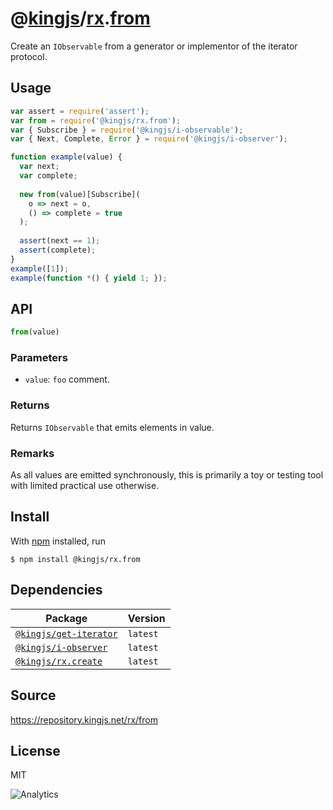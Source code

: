# @[kingjs][@kingjs]/[rx][ns0].[from][ns1]
Create an `IObservable` from a generator or  implementor of the iterator protocol.
## Usage
```js
var assert = require('assert');
var from = require('@kingjs/rx.from');
var { Subscribe } = require('@kingjs/i-observable');
var { Next, Complete, Error } = require('@kingjs/i-observer');

function example(value) {
  var next;
  var complete;
  
  new from(value)[Subscribe](
    o => next = o, 
    () => complete = true
  );
  
  assert(next == 1);
  assert(complete);
}
example([1]);
example(function *() { yield 1; });

```

## API
```ts
from(value)
```

### Parameters
- `value`: `foo` comment.
### Returns
Returns `IObservable` that emits elements in value.
### Remarks
As all values are emitted synchronously, this is primarily a toy or testing tool with limited practical use otherwise.

## Install
With [npm](https://npmjs.org/) installed, run
```
$ npm install @kingjs/rx.from
```
## Dependencies
|Package|Version|
|---|---|
|[`@kingjs/get-iterator`](https://www.npmjs.com/package/@kingjs/get-iterator)|`latest`|
|[`@kingjs/i-observer`](https://www.npmjs.com/package/@kingjs/i-observer)|`latest`|
|[`@kingjs/rx.create`](https://www.npmjs.com/package/@kingjs/rx.create)|`latest`|
## Source
https://repository.kingjs.net/rx/from
## License
MIT

![Analytics](https://analytics.kingjs.net/rx/from)

[@kingjs]: https://www.npmjs.com/package/kingjs
[ns0]: https://www.npmjs.com/package/@kingjs/rx
[ns1]: https://www.npmjs.com/package/@kingjs/rx.from

